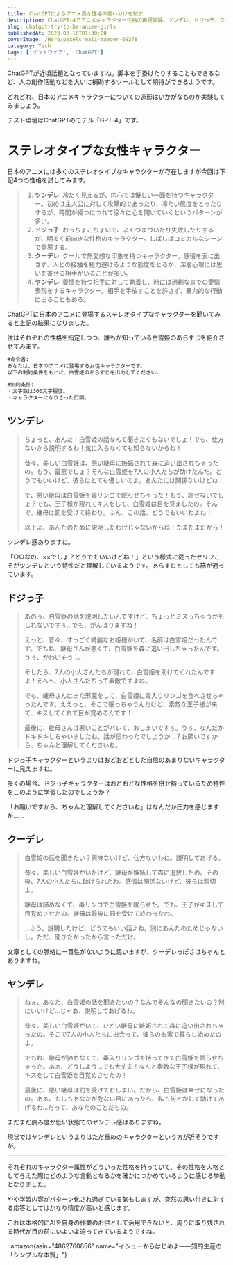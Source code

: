 ```yaml
---
title: ChatGPTによるアニメ風な性格の使い分けを試す
description: ChatGPT-4でアニメキャラクター性格の再現実験。ツンデレ、ドジっ子、クーデレ、ヤンデレの特徴を指定して白雪姫のあらすじを語らせ、AI の人格表現能力を検証。
slug: chatgpt-try-to-be-anime-girls
publishedAt: 2023-03-16T01:30:00
coverImage: /Hero/pexels-mali-maeder-69378
category: Tech
tags: ['ソフトウェア', 'ChatGPT']
---
```


ChatGPTが近頃話題となっていますね。脚本を手掛けたりすることもできるなど、人の創作活動などを大いに補助するツールとして期待ができるようです。

どれどれ、日本のアニメキャラクターについての造形はいかがなものか実験してみましょう。

テスト環境はChatGPTのモデル「GPT-4」です。

# ステレオタイプな女性キャラクター

日本のアニメには多くのステレオタイプなキャラクターが存在しますが今回は下記4つの性格を試してみます。

> 1. **ツンデレ**: 冷たく見えるが、内心では優しい一面を持つキャラクター。初めは主人公に対して攻撃的であったり、冷たい態度をとったりするが、時間が経つにつれて徐々に心を開いていくというパターンが多い。
> 2. **ドジっ子**: おっちょこちょいで、よくつまづいたり失敗したりするが、明るく前向きな性格のキャラクター。しばしばコミカルなシーンで登場する。
> 3. **クーデレ**: クールで無愛想な印象を持つキャラクター。感情を表に出さず、人との接触を極力避けるような態度をとるが、深層心理には思いを寄せる相手がいることが多い。
> 4. **ヤンデレ**: 愛情を持つ相手に対して執着し、時には過剰なまでの愛情表現をするキャラクター。相手を手放すことを許さず、暴力的な行動に出ることもある。

ChatGPTに日本のアニメに登場するステレオタイプなキャラクターを聞いてみると上記の結果になりました。

次はそれぞれの性格を指定しつつ、誰もが知っている白雪姫のあらすじを紹介させてみます。

```txt
#命令書:
あなたは、日本のアニメに登場する女性キャラクターです。
以下の制約条件をもとに、白雪姫のあらすじを出力してください。

#制約条件:
・文字数は300文字程度。
・キャラクターになりきった口調。
```

## ツンデレ

> ちょっと、あんた！白雪姫の話なんて聞きたくもないでしょ！でも、仕方ないから説明するわ！気に入らなくても知らないからね！
>
> 昔々、美しい白雪姫は、悪い継母に嫉妬されて森に追い出されちゃったの。もう、最悪でしょ？そんな白雪姫を7人の小人たちが助けたんだ。どうでもいいけど、彼らはとても優しいのよ。あんたには関係ないけどね！
>
> で、悪い継母は白雪姫を毒リンゴで眠らせちゃった！もう、許せないでしょ？でも、王子様が現れてキスをして、白雪姫は目を覚ましたの。そんで、継母は罰を受けて終わり。ふん、この話、どうでもいいわよね！
>
> 以上よ、あんたのために説明したわけじゃないからね！たまたまだから！

ツンデレ感ありますね。

「○○なの、××でしょ？どうでもいいけどね！」という様式に従ったセリフこそがツンデレという特性だと理解しているようです。あらすじとしても筋が通っています。

## ドジっ子

> あのぅ、白雪姫の話を説明したいんですけど、ちょっとミスっちゃうかもしれないですぅ…でも、がんばりますね！
>
> えっと、昔々、すっごく綺麗なお姫様がいて、名前は白雪姫だったんです。でもね、継母さんが悪くて、白雪姫を森に追い出しちゃったんです。うぅ、かわいそう…。
>
> そしたら、7人の小人さんたちが現れて、白雪姫を助けてくれたんですよ！えへへ、小人さんたちって素敵ですよね。
>
> でも、継母さんはまた邪魔をして、白雪姫に毒入りリンゴを食べさせちゃったんです。ええっと、そこで眠っちゃうんだけど、素敵な王子様が来て、キスしてくれて目が覚めるんです！
>
> 最後に、継母さんは悪いことがバレて、おしまいですぅ。うぅ、なんだかドキドキしちゃいましたね。話が伝わったでしょうか…？お願いですから、ちゃんと理解してくださいね。

ドジっ子キャラクターというよりはおどおどとした自信のあまりないキャラクターに見えますね。

多くの場合、ドジっ子キャラクターはおどおどな性格を併せ持っているため特性をこのように学習したのでしょうか？

「お願いですから、ちゃんと理解してくださいね」はなんだか圧力を感じますが……

## クーデレ

> 白雪姫の話を聞きたい？興味ないけど、仕方ないわね。説明してあげる。
>
> 昔々、美しい白雪姫がいたけど、継母が嫉妬して森に追放したの。その後、7人の小人たちに助けられたわ。感情は関係ないけど、彼らは親切よ。
>
> 継母は諦めなくて、毒リンゴで白雪姫を眠らせた。でも、王子がキスして目覚めさせたの。継母は最後に罰を受けて終わったわ。
>
> …ふう。説明したけど、どうでもいい話よね。別にあんたのためじゃないし。ただ、聞きたかったから言っただけ。

文章としての脈絡に一貫性がないように思いますが、クーデレっぽさはちゃんとありますね。

## ヤンデレ

> ねぇ、あなた、白雪姫の話を聞きたいの？なんでそんなの聞きたいの？別にいいけど…じゃあ、説明してあげるわ。
>
> 昔々、美しい白雪姫がいて、ひどい継母に嫉妬されて森に追い出されちゃったの。そこで7人の小人たちに出会って、彼らのお家で暮らし始めたのよ。
>
> でもね、継母が諦めなくて、毒入りリンゴを持ってきて白雪姫を眠らせちゃった。あぁ、どうしよう…でも大丈夫！なんと素敵な王子様が現れて、キスをして白雪姫を目覚めさせたの！
>
> 最後に、悪い継母は罰を受けておしまい。だから、白雪姫は幸せになったの。あぁ、もしもあなたが危ない目にあったら、私も何とかして助けてあげるわ…だって、あなたのことだもの。

まだまだ病み度が低い状態でのヤンデレ感はありますね。

現状ではヤンデレというよりはただ重めのキャラクターという方が近そうですが。

---

それぞれのキャラクター属性がどういった性格を持っていて、その性格を人格として与えた際にどのような言動となるかを確かにつかめているように感じる挙動となりました。

やや学習内容がパターン化され過ぎている気もしますが、突然の思い付きに対する応答としてはかなり精度が高いと感じます。

これは本格的にAIを自身の作業のお供として活用できないと、周りに取り残される時代が目の前にいよいよ迫ってきているようですね。

::amazon{asin="4862760856" name="イシューからはじめよ――知的生産の「シンプルな本質」"}
